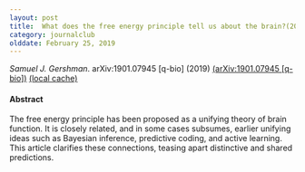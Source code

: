```yaml
---
layout: post
title:  What does the free energy principle tell us about the brain?(2019)
category: journalclub
olddate: February 25, 2019
---
```

 
*Samuel J. Gershman*. arXiv:1901.07945 [q-bio] (2019) 
[(arXiv:1901.07945 [q-bio])](http://arxiv.org/abs/1901.07945)
[(local cache)]({{site.url}}/journalclub/JCpapers/Gershman-VFE.pdf)

#### Abstract
The free energy principle has been proposed as a unifying theory of brain function. It is closely related, and in some cases subsumes, earlier unifying ideas such as Bayesian inference, predictive coding, and active learning. This article clarifies these connections, teasing apart distinctive and shared predictions.